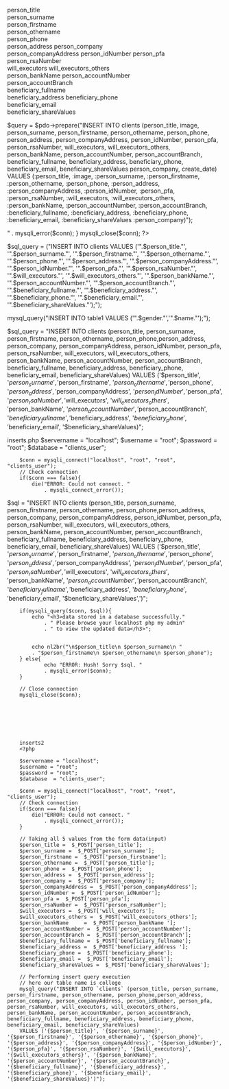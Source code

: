 
person_title		
person_surname		
person_firstname	
person_othername	
person_phone	
person_address
person_company	
person_companyAddress
person_idNumber
person_pfa	
person_rsaNumber	
will_executors
will_executors_others	
person_bankName	
person_accountNumber	
person_accountBranch	
beneficiary_fullname	
beneficiary_address	
beneficiary_phone	
beneficiary_email	
beneficiary_shareValues



<?php 

  if (isset($_POST['submit'])){
    // echo "hey guys";
   include_once "config.php";

   $person_title = mysqli_real_escape_string($conn, $_POST['person_title']);
   $person_surname = mysqli_real_escape_string($conn, $_POST['person_surname']);
   $person_firstname = mysqli_real_escape_string($conn, $_POST['person_firstname']);
   $person_othername = mysqli_real_escape_string($conn, $_POST['person_title']);
   $person_phone = mysqli_real_escape_string($conn, $_POST['person_phone']);
   $person_address = mysqli_real_escape_string($conn, $_POST['person_address']);
   $person_company = mysqli_real_escape_string($conn, $_POST['person_company']);
   $person_companyAddress = mysqli_real_escape_string($conn, $_POST['person_companyAddress']);
   $person_idNumber = mysqli_real_escape_string($conn, $_POST['person_idNumber']);
   $person_pfa = mysqli_real_escape_string($conn, $_POST['person_pfa']);
   $person_rsaNumber = mysqli_real_escape_string($conn, $_POST['person_rsaNumber']);
   $will_executors = mysqli_real_escape_string($conn, $_POST['will_executors']);
   $will_executors_others = mysqli_real_escape_string($conn, $_POST['will_executors_others']);
   $person_bankName	 = mysqli_real_escape_string($conn, $_POST['person_bankName	']);
   $person_accountNumber = mysqli_real_escape_string($conn, $_POST['person_accountNumber']);
   $person_accountBranch = mysqli_real_escape_string($conn, $_POST['person_accountBranch']);
   $beneficiary_fullname = mysqli_real_escape_string($conn, $_POST['beneficiary_fullname']);
   $beneficiary_address	 = mysqli_real_escape_string($conn, $_POST['beneficiary_address	']);
   $beneficiary_phone = mysqli_real_escape_string($conn, $_POST['beneficiary_phone']);
   $beneficiary_email	 = mysqli_real_escape_string($conn, $_POST['beneficiary_email	']);
   $beneficiary_shareValues	 = mysqli_real_escape_string($conn, $_POST['beneficiary_shareValues	']);

  
?>

 $query = $pdo->prepare("INSERT INTO clients (person_title, image, person_surname, person_firstname, person_othername, person_phone, 
  person_address, person_companyAddress, person_idNumber, person_pfa, person_rsaNumber, will_executors, will_executors_others,
  person_bankName, person_accountNumber, person_accountBranch, beneficiary_fullname, beneficiary_address, beneficiary_phone, beneficiary_email, beneficiary_shareValues
  person_company, create_date)
                  VALUES (:person_title, :image, :person_surname, :person_firstname, :person_othername, :person_phone, 
  :person_address, :person_companyAddress, :person_idNumber, :person_pfa, :person_rsaNumber, :will_executors, :will_executors_others,
  :person_bankName, :person_accountNumber, :person_accountBranch, :beneficiary_fullname, :beneficiary_address, :beneficiary_phone, :beneficiary_email, :beneficiary_shareValues
  :person_company)");



  <?php
if (!empty($_POST['submit'])) {
// if (isset($_POST['submit'])) {
  
  $person_title =  $_POST['person_title'];
  $person_surname =  $_POST['person_surname'];
  $person_firstname =  $_POST['person_firstname'];
  $person_othername =  $_POST['person_title'];
  $person_phone =  $_POST['person_phone'];
  $person_address =  $_POST['person_address'];
  $person_company =  $_POST['person_company'];
  $person_companyAddress =  $_POST['person_companyAddress'];
  $person_idNumber =  $_POST['person_idNumber'];
  $person_pfa =  $_POST['person_pfa'];
  $person_rsaNumber =  $_POST['person_rsaNumber'];
  $will_executors =  $_POST['will_executors'];
  $will_executors_others =  $_POST['will_executors_others'];
  $person_bankName	 =  $_POST['person_bankName	'];
  $person_accountNumber =  $_POST['person_accountNumber'];
  $person_accountBranch =  $_POST['person_accountBranch'];
  $beneficiary_fullname =  $_POST['beneficiary_fullname'];
  $beneficiary_address	 =  $_POST['beneficiary_address	'];
  $beneficiary_phone =  $_POST['beneficiary_phone'];
  $beneficiary_email	 =  $_POST['beneficiary_email	'];
  $beneficiary_shareValues	 =  $_POST['beneficiary_shareValues	'];


  $sql = "INSERT INTO clients (person_title, person_surname, person_firstname, person_othername, person_phone, 
  person_address, person_company, person_companyAddress, person_idNumber, person_pfa, person_rsaNumber, will_executors, will_executors_others,
  person_bankName, person_accountNumber, person_accountBranch, beneficiary_fullname, beneficiary_address, beneficiary_phone, beneficiary_email, beneficiary_shareValues)
                  VALUES ('$person_title', '$person_surname', '$person_firstname', '$person_othername', '$person_phone', '$person_address', '$person_companyAddress', '$person_idNumber', '$person_pfa', '$person_rsaNumber', '$will_executors', '$will_executors_others', '$person_bankName', '$person_accountNumber', '$person_accountBranch', '$beneficiary_fullname', '$beneficiary_address', '$beneficiary_phone', '$beneficiary_email', '$beneficiary_shareValues','$person_company)";

  if (mysql_query($conn, $sql)) { 
    echo "New record added";

  }else{ 
    echo "Error : ". $sql . "<br>" . mysqli_error($conn);
} 

  mysqli_close($conn);

?>


 $sql_query = ("INSERT INTO clients VALUES ('".$person_title."', '".$person_surname."', '".$person_firstname."', '".$person_othername."', '".$person_phone."', '".$person_address."', '".$person_companyAddress."', '".$person_idNumber."', '".$person_pfa."', '".$person_rsaNumber."', '".$will_executors."', '".$will_executors_others."', '".$person_bankName."', '".$person_accountNumber."', '".$person_accountBranch."', '".$beneficiary_fullname."', '".$beneficiary_address."', '".$beneficiary_phone."', '".$beneficiary_email."', '".$beneficiary_shareValues."');"); 

mysql_query("INSERT INTO table1 VALUES ('".$gender."','".$name."');");



 $sql_query = "INSERT INTO clients (person_title, person_surname, person_firstname, person_othername, person_phone,person_address, person_company, person_companyAddress, person_idNumber, person_pfa, person_rsaNumber, will_executors, will_executors_others, person_bankName, person_accountNumber, person_accountBranch, beneficiary_fullname, beneficiary_address, beneficiary_phone, beneficiary_email, beneficiary_shareValues)
VALUES ('$person_title', '$person_surname', '$person_firstname', '$person_othername', '$person_phone', '$person_address', '$person_companyAddress', '$person_idNumber', '$person_pfa', '$person_rsaNumber', '$will_executors', '$will_executors_others', '$person_bankName', '$person_accountNumber', '$person_accountBranch', '$beneficiary_fullname', '$beneficiary_address', '$beneficiary_phone', '$beneficiary_email', '$beneficiary_shareValues)";




inserts.php
$servername = "localhost";
        $username = "root";
        $password = "root";
        $database  = "clients_user";

        $conn = mysqli_connect("localhost", "root", "root", "clients_user");
        // Check connection
        if($conn === false){
            die("ERROR: Could not connect. " 
                . mysqli_connect_error());

$sql = "INSERT INTO clients (person_title, person_surname, person_firstname, person_othername, person_phone,person_address, person_company, person_companyAddress, person_idNumber, person_pfa, person_rsaNumber, will_executors, will_executors_others, person_bankName, person_accountNumber, person_accountBranch, beneficiary_fullname, beneficiary_address, beneficiary_phone, beneficiary_email, beneficiary_shareValues)
                    VALUES ('$person_title', '$person_surname', '$person_firstname', '$person_othername', '$person_phone', '$person_address', '$person_companyAddress', '$person_idNumber', '$person_pfa', '$person_rsaNumber', '$will_executors', '$will_executors_others', '$person_bankName', '$person_accountNumber', '$person_accountBranch', '$beneficiary_fullname', '$beneficiary_address', '$beneficiary_phone', '$beneficiary_email', '$beneficiary_shareValues',')";

          
        if(mysqli_query($conn, $sql)){
            echo "<h3>data stored in a database successfully." 
                . " Please browse your localhost php my admin" 
                . " to view the updated data</h3>"; 
  
           
            echo nl2br("\n$person_title\n $person_surname\n "
            . "$person_firstname\n $person_othername\n $person_phone");
        } else{
                echo "ERROR: Hush! Sorry $sql. " 
                . mysqli_error($conn);
        }
          
        // Close connection
        mysqli_close($conn);







        inserts2
        <?php
  
        $servername = "localhost";
        $username = "root";
        $password = "root";
        $database  = "clients_user";

        $conn = mysqli_connect("localhost", "root", "root", "clients_user");
        // Check connection
        if($conn === false){
            die("ERROR: Could not connect. " 
                . mysqli_connect_error());
        }
      
        // Taking all 5 values from the form data(input)
        $person_title =  $_POST['person_title'];
        $person_surname =  $_POST['person_surname'];
        $person_firstname =  $_POST['person_firstname'];
        $person_othername =  $_POST['person_title'];
        $person_phone =  $_POST['person_phone'];
        $person_address =  $_POST['person_address'];
        $person_company =  $_POST['person_company'];
        $person_companyAddress =  $_POST['person_companyAddress'];
        $person_idNumber =  $_POST['person_idNumber'];
        $person_pfa =  $_POST['person_pfa'];
        $person_rsaNumber =  $_POST['person_rsaNumber'];
        $will_executors =  $_POST['will_executors'];
        $will_executors_others =  $_POST['will_executors_others'];
        $person_bankName	 =  $_POST['person_bankName	'];
        $person_accountNumber =  $_POST['person_accountNumber'];
        $person_accountBranch =  $_POST['person_accountBranch'];
        $beneficiary_fullname =  $_POST['beneficiary_fullname'];
        $beneficiary_address =  $_POST['beneficiary_address	'];
        $beneficiary_phone =  $_POST['beneficiary_phone'];
        $beneficiary_email =  $_POST['beneficiary_email'];
        $beneficiary_shareValues =  $_POST['beneficiary_shareValues'];
          
        // Performing insert query execution
        // here our table name is college
        mysql_query("INSERT INTO `clients` (person_title, person_surname, person_firstname, person_othername, person_phone,person_address, person_company, person_companyAddress, person_idNumber, person_pfa, person_rsaNumber, will_executors, will_executors_others, person_bankName, person_accountNumber, person_accountBranch, beneficiary_fullname, beneficiary_address, beneficiary_phone, beneficiary_email, beneficiary_shareValues)
        VALUES ('{$person_title}', '{$person_surname}', '{$person_firstname}', '{$person_othername}', '{$person_phone}', '{$person_address}', '{$person_companyAddress}', '{$person_idNumber}', '{$person_pfa}', '{$person_rsaNumber}', '{$will_executors}', '{$will_executors_others}', '{$person_bankName}', '{$person_accountNumber}', '{$person_accountBranch}', '{$beneficiary_fullname}', '{$beneficiary_address}', '{$beneficiary_phone}', '{$beneficiary_email}', '{$beneficiary_shareValues}')"); 
       
       
